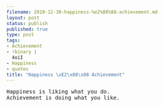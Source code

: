 ```yaml
--- 
filename: 2010-12-30-happiness-%e2%88%88-achievement.md
layout: post
status: publish
published: true
type: post
tags: 
- Achievement
- !binary |
  4oiI
- Happiness
- quotes
title: "Happiness \xE2\x88\x88 Achievement"
---
```


<pre>Happiness is liking what you do. 
Achievement is doing what you like.</pre>
